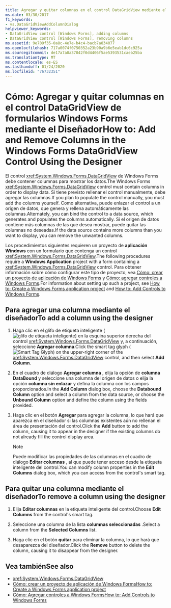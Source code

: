 ```yaml
---
title: Agregar y quitar columnas en el control DataGridView mediante el diseñador
ms.date: 03/30/2017
f1_keywords:
- vs.DataGridViewAddColumnDialog
helpviewer_keywords:
- DataGridView control [Windows Forms], adding columns
- DataGridView control [Windows Forms], removing columns
ms.assetid: 9e709f35-0a8c-4e7e-b4c4-bacb7a834077
ms.openlocfilehash: 717a0074f0750352a23b90a9b6e5eab1dc6c925a
ms.sourcegitcommit: de17a7a0a37042f0d4406f5ae5393531caeb25ba
ms.translationtype: MT
ms.contentlocale: es-ES
ms.lasthandoff: 01/24/2020
ms.locfileid: "76732351"
---
```

# <a name="how-to-add-and-remove-columns-in-the-windows-forms-datagridview-control-using-the-designer"></a><span data-ttu-id="90ba4-102">Cómo: Agregar y quitar columnas en el control DataGridView de formularios Windows Forms mediante el Diseñador</span><span class="sxs-lookup"><span data-stu-id="90ba4-102">How to: Add and Remove Columns in the Windows Forms DataGridView Control Using the Designer</span></span>
<span data-ttu-id="90ba4-103">El control <xref:System.Windows.Forms.DataGridView> de Windows Forms debe contener columnas para mostrar los datos.</span><span class="sxs-lookup"><span data-stu-id="90ba4-103">The Windows Forms <xref:System.Windows.Forms.DataGridView> control must contain columns in order to display data.</span></span> <span data-ttu-id="90ba4-104">Si tiene previsto rellenar el control manualmente, debe agregar las columnas.</span><span class="sxs-lookup"><span data-stu-id="90ba4-104">If you plan to populate the control manually, you must add the columns yourself.</span></span> <span data-ttu-id="90ba4-105">Como alternativa, puede enlazar el control a un origen de datos, que genera y rellena automáticamente las columnas.</span><span class="sxs-lookup"><span data-stu-id="90ba4-105">Alternately, you can bind the control to a data source, which generates and populates the columns automatically.</span></span> <span data-ttu-id="90ba4-106">Si el origen de datos contiene más columnas de las que desea mostrar, puede quitar las columnas no deseadas.</span><span class="sxs-lookup"><span data-stu-id="90ba4-106">If the data source contains more columns than you want to display, you can remove the unwanted columns.</span></span>

 <span data-ttu-id="90ba4-107">Los procedimientos siguientes requieren un proyecto de **aplicación Windows** con un formulario que contenga un control <xref:System.Windows.Forms.DataGridView>.</span><span class="sxs-lookup"><span data-stu-id="90ba4-107">The following procedures require a **Windows Application** project with a form containing a <xref:System.Windows.Forms.DataGridView> control.</span></span> <span data-ttu-id="90ba4-108">Para obtener información sobre cómo configurar este tipo de proyecto, vea [Cómo: crear un proyecto de aplicación de Windows Forms](/visualstudio/ide/step-1-create-a-windows-forms-application-project) y [Cómo: agregar controles a Windows Forms](how-to-add-controls-to-windows-forms.md).</span><span class="sxs-lookup"><span data-stu-id="90ba4-108">For information about setting up such a project, see [How to: Create a Windows Forms application project](/visualstudio/ide/step-1-create-a-windows-forms-application-project) and [How to: Add Controls to Windows Forms](how-to-add-controls-to-windows-forms.md).</span></span>

## <a name="to-add-a-column-using-the-designer"></a><span data-ttu-id="90ba4-109">Para agregar una columna mediante el diseñador</span><span class="sxs-lookup"><span data-stu-id="90ba4-109">To add a column using the designer</span></span>

1. <span data-ttu-id="90ba4-110">Haga clic en el glifo de etiqueta inteligente (![glifo de etiqueta inteligente](./media/vs-winformsmttagglyph.gif "VS_WinFormSmtTagGlyph")) en la esquina superior derecha del control <xref:System.Windows.Forms.DataGridView> y, a continuación, seleccione **Agregar columna**.</span><span class="sxs-lookup"><span data-stu-id="90ba4-110">Click the smart tag glyph (![Smart Tag Glyph](./media/vs-winformsmttagglyph.gif "VS_WinFormSmtTagGlyph")) on the upper-right corner of the <xref:System.Windows.Forms.DataGridView> control, and then select **Add Column**.</span></span>

2. <span data-ttu-id="90ba4-111">En el cuadro de diálogo **Agregar columna** , elija la opción de **columna DataBound** y seleccione una columna del origen de datos o elija la opción **columna sin enlazar** y defina la columna con los campos proporcionados.</span><span class="sxs-lookup"><span data-stu-id="90ba4-111">In the **Add Column** dialog box, choose the **Databound Column** option and select a column from the data source, or choose the **Unbound Column** option and define the column using the fields provided.</span></span>

3. <span data-ttu-id="90ba4-112">Haga clic en el botón **Agregar** para agregar la columna, lo que hará que aparezca en el diseñador si las columnas existentes aún no rellenan el área de presentación del control.</span><span class="sxs-lookup"><span data-stu-id="90ba4-112">Click the **Add** button to add the column, causing it to appear in the designer if the existing columns do not already fill the control display area.</span></span>

    > [!NOTE]
    > <span data-ttu-id="90ba4-113">Puede modificar las propiedades de las columnas en el cuadro de diálogo **Editar columnas** , al que puede tener acceso desde la etiqueta inteligente del control.</span><span class="sxs-lookup"><span data-stu-id="90ba4-113">You can modify column properties in the **Edit Columns** dialog box, which you can access from the control's smart tag.</span></span>

## <a name="to-remove-a-column-using-the-designer"></a><span data-ttu-id="90ba4-114">Para quitar una columna mediante el diseñador</span><span class="sxs-lookup"><span data-stu-id="90ba4-114">To remove a column using the designer</span></span>

1. <span data-ttu-id="90ba4-115">Elija **Editar columnas** en la etiqueta inteligente del control.</span><span class="sxs-lookup"><span data-stu-id="90ba4-115">Choose **Edit Columns** from the control's smart tag.</span></span>

2. <span data-ttu-id="90ba4-116">Seleccione una columna de la lista **columnas seleccionadas** .</span><span class="sxs-lookup"><span data-stu-id="90ba4-116">Select a column from the **Selected Columns** list.</span></span>

3. <span data-ttu-id="90ba4-117">Haga clic en el botón **quitar** para eliminar la columna, lo que hará que desaparezca del diseñador.</span><span class="sxs-lookup"><span data-stu-id="90ba4-117">Click the **Remove** button to delete the column, causing it to disappear from the designer.</span></span>

## <a name="see-also"></a><span data-ttu-id="90ba4-118">Vea también</span><span class="sxs-lookup"><span data-stu-id="90ba4-118">See also</span></span>

- <xref:System.Windows.Forms.DataGridView>
- [<span data-ttu-id="90ba4-119">Cómo: crear un proyecto de aplicación de Windows Forms</span><span class="sxs-lookup"><span data-stu-id="90ba4-119">How to: Create a Windows Forms application project</span></span>](/visualstudio/ide/step-1-create-a-windows-forms-application-project)
- [<span data-ttu-id="90ba4-120">Cómo: Agregar controles a Windows Forms</span><span class="sxs-lookup"><span data-stu-id="90ba4-120">How to: Add Controls to Windows Forms</span></span>](how-to-add-controls-to-windows-forms.md)
